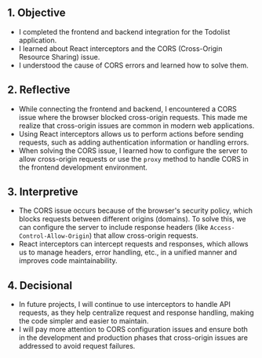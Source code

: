 ## 1. **Objective**
- I completed the frontend and backend integration for the Todolist application.
- I learned about React interceptors and the CORS (Cross-Origin Resource Sharing) issue.
- I understood the cause of CORS errors and learned how to solve them.
## 2. **Reflective**
- While connecting the frontend and backend, I encountered a CORS issue where the browser blocked cross-origin requests. This made me realize that cross-origin issues are common in modern web applications.
- Using React interceptors allows us to perform actions before sending requests, such as adding authentication information or handling errors.
- When solving the CORS issue, I learned how to configure the server to allow cross-origin requests or use the `proxy` method to handle CORS in the frontend development environment.
## 3. **Interpretive**
- The CORS issue occurs because of the browser's security policy, which blocks requests between different origins (domains). To solve this, we can configure the server to include response headers (like `Access-Control-Allow-Origin`) that allow cross-origin requests.
- React interceptors can intercept requests and responses, which allows us to manage headers, error handling, etc., in a unified manner and improves code maintainability.
## 4. **Decisional**
- In future projects, I will continue to use interceptors to handle API requests, as they help centralize request and response handling, making the code simpler and easier to maintain.
- I will pay more attention to CORS configuration issues and ensure both in the development and production phases that cross-origin issues are addressed to avoid request failures.